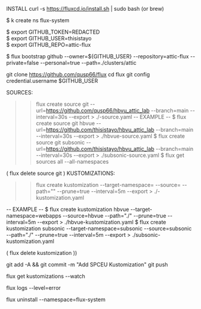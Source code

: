 INSTALL
curl -s https://fluxcd.io/install.sh | sudo bash (or brew)

$ k create ns flux-system  
  
$ export GITHUB_TOKEN=REDACTED   
$ export GITHUB_USER=thisistayo  
$ export GITHUB_REPO=attic-flux  

$ flux bootstrap github --owner=${GITHUB_USER} --repository=attic-flux  --private=false --personal=true --path=./clusters/attic  

 
git clone https://github.com/qusp66/flux
cd flux
git config credential.username $GITHUB_USER

SOURCES: 

>> flux create source git <SOURCE NAME> --url=https://github.com/qusp66/hbvu_attic_lab --branch=main --interval=30s --export > ./<SOURCE NAME>-source.yaml
-- EXAMPLE --
$ flux create source git hbvue --url=https://github.com/thisistayo/hbvu_attic_lab --branch=main --interval=30s --export > ./hbvue-source.yaml
$ flux create source git subsonic --url=https://github.com/thisistayo/hbvu_attic_lab --branch=main --interval=30s --export > ./subsonic-source.yaml
$ flux get sources all --all-namespaces

( flux delete source git <SOURCE NAME>)
KUSTOMIZATIONS: 

>> flux create kustomization --target-namespace=<NAMESPACE WHERE THE YAMLs SHOULD BE KAFed> --source=<SOURCE NAME> --path="<THE RELATIVE PATH IN THE GIT REPO DEFINED AS SOURCE>" --prune=true --interval=5m --export > ./<KUST-NAME>-kustomization.yaml

-- EXAMPLE --
$ flux create kustomization hbvue --target-namespace=webapps --source=hbvue --path="./" --prune=true --interval=5m --export > ./hbvue-kustomization.yaml
$ flux create kustomization subsonic --target-namespace=subsonic --source=subsonic --path="./" --prune=true --interval=5m --export > ./subsonic-kustomization.yaml

(  flux delete kustomization <KUST NAME> )) 

git add -A && git commit -m "Add SPCEU Kustomization"
git push

flux get kustomizations --watch

flux logs --level=error

flux uninstall --namespace=flux-system
